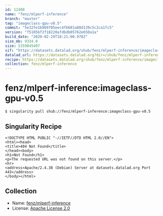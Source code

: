 ```yaml
---
id: 12408
name: "fenz/mlperf-inference"
branch: "master"
tag: "imageclass-gpu-v0.5"
commit: "5e32fe1b969705eec4f6681a88d139c5c2ca1fc5"
version: "f5105bf2f18220afdbdb05762e650a1a"
build_date: "2020-02-29T18:21:00.978Z"
size_mb: 9334.0
size: 5359845407
sif: "https://datasets.datalad.org/shub/fenz/mlperf-inference/imageclass-gpu-v0.5/2020-02-29-5e32fe1b-f5105bf2/f5105bf2f18220afdbdb05762e650a1a.sif"
datalad_url: https://datasets.datalad.org?dir=/shub/fenz/mlperf-inference/imageclass-gpu-v0.5/2020-02-29-5e32fe1b-f5105bf2/
recipe: https://datasets.datalad.org/shub/fenz/mlperf-inference/imageclass-gpu-v0.5/2020-02-29-5e32fe1b-f5105bf2/Singularity
collection: fenz/mlperf-inference
---
```


# fenz/mlperf-inference:imageclass-gpu-v0.5

```bash
$ singularity pull shub://fenz/mlperf-inference:imageclass-gpu-v0.5
```

## Singularity Recipe

```singularity
<!DOCTYPE HTML PUBLIC "-//IETF//DTD HTML 2.0//EN">
<html><head>
<title>404 Not Found</title>
</head><body>
<h1>Not Found</h1>
<p>The requested URL was not found on this server.</p>
<hr>
<address>Apache/2.4.38 (Debian) Server at datasets.datalad.org Port 443</address>
</body></html>
```

## Collection

 - Name: [fenz/mlperf-inference](https://github.com/fenz/mlperf-inference)
 - License: [Apache License 2.0](https://api.github.com/licenses/apache-2.0)

